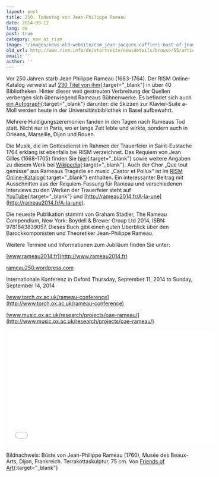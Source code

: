 ```yaml
---
layout: post
title: 250. Todestag von Jean-Philippe Rameau
date: 2014-09-12
lang: de
post: true
category: new_at_rism
image: "/images/news-old-website/csm_jean-jacques-caffieri-bust-of-jean-philippe-rameau_da7acb38b5.jpg"
old_url: http://www.rism.info/de/startseite/newsdetails/browse/55/article/64/250th-anniversary-of-jean-philippe-rameaus-death.html
email: ''
author: ''
---
```


Vor 250 Jahren starb Jean Philippe Rameau (1683-1764). Der RISM Online-Katalog verweist auf [230 Titel von ihm](https://opac.rism.info/search?View=rism&author=Jean+Philippe+Rameau){:target="_blank"} in über 40 Bibliotheken. Hinter dieser weit gestreuten Verbreitung der Quellen verbergen sich überwiegend Rameaus Bühnenwerke. Es befindet sich auch [ein Autograph](https://opac.rism.info/search?id=402005262&db=251&View=rism){:target="_blank"} darunter: die Skizzen zur Klavier-Suite a-Moll werden heute in der Universitätsbibliothek in Basel aufbewahrt.

Mehrere Huldigungszeremonien fanden in den Tagen nach Rameaus Tod statt. Nicht nur in Paris, wo er lange Zeit lebte und wirkte, sondern auch in Orléans, Marseille, Dijon und Rouen.

Die Musik, die im Gottesdienst im Rahmen der Trauerfeier in Saint-Eustache 1764 erklang ist ebenfalls bei RISM verzeichnet. Das Requiem von Jean Gilles (1668-1705) finden Sie [hier](https://opac.rism.info/search?id=452020015&db=251&View=rism){:target="_blank"} sowie weitere Angaben zu diesem Werk bei [Wikipedia](http://de.wikipedia.org/wiki/Requiem_%28Gilles%29){:target="_blank"}. Auch der Chor „Que tout gémisse“ aus Rameaus Tragédie en music „Castor et Pollux“ ist im [RISM Online-Katalog](https://opac.rism.info/search?id=452000625&db=251&View=rism){:target="_blank"} enthalten. Ein interessanter Beitrag mit Ausschnitten aus der Requiem-Fassung für Rameau und verschiedenen Interviews zu den Werken der Trauerfeier steht auf [YouTube](https://www.youtube.com/watch?v=1zzbaABSpGQ){:target="_blank"} und [http://rameau2014.fr/A-la-une](http://rameau2014.fr/A-la-une).

Die neueste Publikation stammt von Graham Stadler, The Rameau Compendium, New York: Boydell & Brewer Group Ltd 2014, ISBN: 9781843839057. Dieses Buch gibt einen guten Überblick über den Barockkomponisten und Theoretiker Jean-Philippe Rameau.


Weitere Termine und Informationen zum Jubiläum finden Sie unter:

[www.rameau2014.fr](http://www.rameau2014.fr)

[rameau250.wordpress.com](http://rameau250.wordpress.com/)

Internationale Konferenz in Oxford Thursday, September 11, 2014 to Sunday, September 14, 2014

[www.torch.ox.ac.uk/rameau-conference](http://www.torch.ox.ac.uk/rameau-conference)

[www.music.ox.ac.uk/research/projects/oae-rameau/](http://www.music.ox.ac.uk/research/projects/oae-rameau/)


<iframe width="560" height="315" src="//www.youtube.com/embed/1zzbaABSpGQ" frameborder="0" allowfullscreen></iframe>


Bildnachweis: Büste von Jean-Philippe Rameau (1760), Musée des Beaux-Arts, Dijon, Frankreich. Terrakottaskulptur, 75 cm. Von [Friends of Art](http://www.friendsofart.net/en/art/jean-jacques-caffieri/bust-of-jean-philippe-rameau){:target="_blank"}
